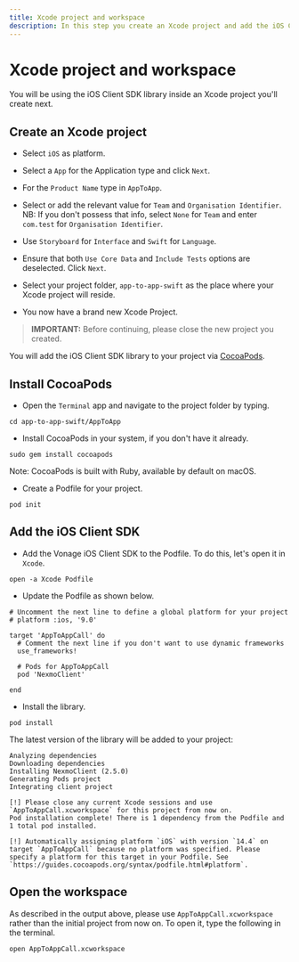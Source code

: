 ```yaml
---
title: Xcode project and workspace
description: In this step you create an Xcode project and add the iOS Client SDK library.
---
```


# Xcode project and workspace

You will be using the iOS Client SDK library inside an Xcode project you'll create next.


## Create an Xcode project

* Select `iOS` as platform.

* Select a `App` for the Application type and click `Next`.

* For the `Product Name` type in `AppToApp`.

* Select or add the relevant value for `Team` and `Organisation Identifier`. NB: If you don't possess that info, select `None` for `Team` and enter `com.test` for `Organisation Identifier`.

* Use `Storyboard` for `Interface` and `Swift` for `Language`. 

* Ensure that both `Use Core Data` and `Include Tests` options are deselected. Click `Next`.

* Select your project folder, `app-to-app-swift` as the place where your Xcode project will reside.

* You now have a brand new Xcode Project.

> **IMPORTANT:** Before continuing, please close the new project you created.

You will add the iOS Client SDK library to your project via [CocoaPods](https://cocoapods.org/).

## Install CocoaPods

* Open the `Terminal` app and navigate to the project folder by typing.

``` shell
cd app-to-app-swift/AppToApp
```

* Install CocoaPods in your system, if you don't have it already.

``` shell
sudo gem install cocoapods
```

Note: CocoaPods is built with Ruby, available by default on macOS.

* Create a Podfile for your project.

``` shell
pod init
```

## Add the iOS Client SDK

* Add the Vonage iOS Client SDK to the Podfile. To do this, let's open it in `Xcode`.

``` shell
open -a Xcode Podfile
```

* Update the Podfile as shown below.

```
# Uncomment the next line to define a global platform for your project
# platform :ios, '9.0'

target 'AppToAppCall' do
  # Comment the next line if you don't want to use dynamic frameworks
  use_frameworks!

  # Pods for AppToAppCall
  pod 'NexmoClient'
  
end
```

* Install the library.

``` shell
pod install
```

The latest version of the library will be added to your project:

```
Analyzing dependencies
Downloading dependencies
Installing NexmoClient (2.5.0)
Generating Pods project
Integrating client project

[!] Please close any current Xcode sessions and use `AppToAppCall.xcworkspace` for this project from now on.
Pod installation complete! There is 1 dependency from the Podfile and 1 total pod installed.

[!] Automatically assigning platform `iOS` with version `14.4` on target `AppToAppCall` because no platform was specified. Please specify a platform for this target in your Podfile. See `https://guides.cocoapods.org/syntax/podfile.html#platform`.
```

## Open the workspace

As described in the output above, please use `AppToAppCall.xcworkspace` rather than the initial project from now on. To open it, type the following in the terminal.

``` shell
open AppToAppCall.xcworkspace
```
